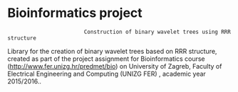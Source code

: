 #                                       Bioinformatics project
                            Construction of binary wavelet trees using RRR structure
                            
Library for the creation of binary wavelet trees based on RRR structure, created as part of the project assignment for Bioinformatics course (http://www.fer.unizg.hr/predmet/bio) on University of Zagreb, Faculty of Electrical Engineering and Computing (UNIZG FER) , academic year 2015/2016..
